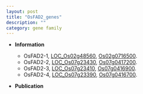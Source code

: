 ```yaml
---
layout: post
title: "OsFAD2_genes"
description: ""
category: gene family
---
```


* **Information**  
    + OsFAD2-1, [LOC_Os02g48560](http://rice.plantbiology.msu.edu/cgi-bin/ORF_infopage.cgi?orf=LOC_Os02g48560), [Os02g0716500](http://rapdb.dna.affrc.go.jp/viewer/gbrowse_details/irgsp1?name=Os02g0716500).
    + OsFAD2-2, [LOC_Os07g23430](http://rice.plantbiology.msu.edu/cgi-bin/ORF_infopage.cgi?orf=LOC_Os07g23430), [Os07g0417200](http://rapdb.dna.affrc.go.jp/viewer/gbrowse_details/irgsp1?name=Os07g0417200).
    + OsFAD2-3, [LOC_Os07g23410](http://rice.plantbiology.msu.edu/cgi-bin/ORF_infopage.cgi?orf=LOC_Os07g23410), [Os07g0416900](http://rapdb.dna.affrc.go.jp/viewer/gbrowse_details/irgsp1?name=Os07g0416900).
    + OsFAD2-4, [LOC_Os07g23390](http://rice.plantbiology.msu.edu/cgi-bin/ORF_infopage.cgi?orf=LOC_Os07g23390), [Os07g0416700](http://rapdb.dna.affrc.go.jp/viewer/gbrowse_details/irgsp1?name=Os07g0416700).

* **Publication**  



